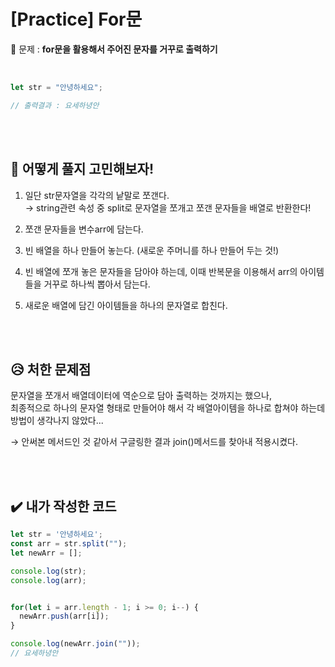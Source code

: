 # [Practice] For문

💙 문제 : **for문을 활용해서 주어진 문자를 거꾸로 출력하기**

<br>

```javascript
let str = "안녕하세요";

// 출력결과 : 요세하녕안
```

<br>
<br>

## 🤔 어떻게 풀지 고민해보자!

1. 일단 str문자열을 각각의 낱말로 쪼갠다.  
  → string관련 속성 중 split로 문자열을 쪼개고 쪼갠 문자들을 배열로 반환한다!

2. 쪼갠 문자들을 변수arr에 담는다.

3. 빈 배열을 하나 만들어 놓는다. (새로운 주머니를 하나 만들어 두는 것!)

4. 빈 배열에 쪼개 놓은 문자들을 담아야 하는데, 이때 반복문을 이용해서 arr의 아이템들을 거꾸로 하나씩 뽑아서 담는다.

5. 새로운 배열에 담긴 아이템들을 하나의 문자열로 합친다.

<br>
<br>

## 😥 처한 문제점  

문자열을 쪼개서 배열데이터에 역순으로 담아 출력하는 것까지는 했으나,  
최종적으로 하나의 문자열 형태로 만들어야 해서 각 배열아이템을 하나로 합쳐야 하는데 방법이 생각나지 않았다...

→ 안써본 메서드인 것 같아서 구글링한 결과 join()메서드를 찾아내 적용시켰다. 


<br>
<br>

## ✔️ 내가 작성한 코드

```javascript
let str = '안녕하세요';
const arr = str.split("");
let newArr = [];

console.log(str);
console.log(arr);


for(let i = arr.length - 1; i >= 0; i--) {
  newArr.push(arr[i]);
}

console.log(newArr.join(""));
// 요세하녕안

```